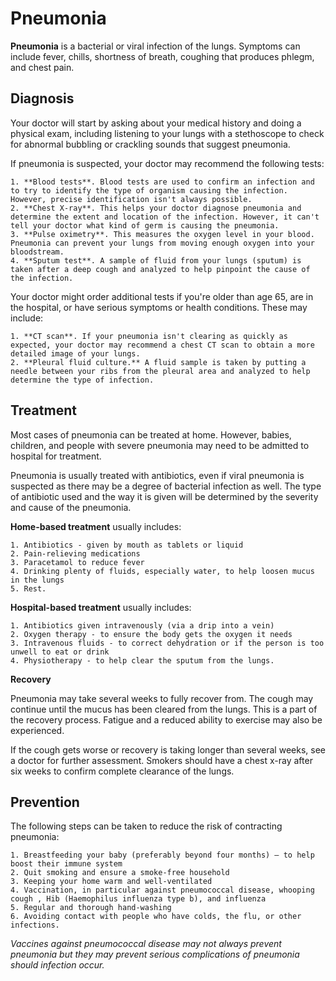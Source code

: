 # Pneumonia

**Pneumonia** is a bacterial or viral infection of the lungs.  Symptoms can include fever, chills, shortness of breath, coughing that produces phlegm, and chest pain.

## Diagnosis

Your doctor will start by asking about your medical history and doing a physical exam, including listening to your lungs with a stethoscope to check for abnormal bubbling or crackling sounds that suggest pneumonia.

If pneumonia is suspected, your doctor may recommend the following tests:

    1. **Blood tests**. Blood tests are used to confirm an infection and to try to identify the type of organism causing the infection. However, precise identification isn't always possible.
    2. **Chest X-ray**. This helps your doctor diagnose pneumonia and determine the extent and location of the infection. However, it can't tell your doctor what kind of germ is causing the pneumonia.
    3. **Pulse oximetry**. This measures the oxygen level in your blood. Pneumonia can prevent your lungs from moving enough oxygen into your bloodstream.
    4. **Sputum test**. A sample of fluid from your lungs (sputum) is taken after a deep cough and analyzed to help pinpoint the cause of the infection.

Your doctor might order additional tests if you're older than age 65, are in the hospital, or have serious symptoms or health conditions. These may include:

    1. **CT scan**. If your pneumonia isn't clearing as quickly as expected, your doctor may recommend a chest CT scan to obtain a more detailed image of your lungs.
    2. **Pleural fluid culture.** A fluid sample is taken by putting a needle between your ribs from the pleural area and analyzed to help determine the type of infection.


## Treatment

Most cases of pneumonia can be treated at home. However, babies, children, and people with severe pneumonia may need to be admitted to hospital for treatment.
 
Pneumonia is usually treated with antibiotics, even if viral pneumonia is suspected as there may be a degree of bacterial infection as well. The type of antibiotic used and the way it is given will be determined by the severity and cause of the pneumonia.
 
**Home-based treatment** usually includes: 

    1. Antibiotics - given by mouth as tablets or liquid
    2. Pain-relieving medications
    3. Paracetamol to reduce fever
    4. Drinking plenty of fluids, especially water, to help loosen mucus in the lungs
    5. Rest.

**Hospital-based treatment** usually includes: 

    1. Antibiotics given intravenously (via a drip into a vein)
    2. Oxygen therapy - to ensure the body gets the oxygen it needs
    3. Intravenous fluids - to correct dehydration or if the person is too unwell to eat or drink
    4. Physiotherapy - to help clear the sputum from the lungs.

**Recovery**

Pneumonia may take several weeks to fully recover from. The cough may continue until the mucus has been cleared from the lungs. This is a part of the recovery process. Fatigue and a reduced ability to exercise may also be experienced.
 
If the cough gets worse or recovery is taking longer than several weeks, see a doctor for further assessment. Smokers should have a chest x-ray after six weeks to confirm complete clearance of the lungs.

## Prevention

The following steps can be taken to reduce the risk of contracting pneumonia:

    1. Breastfeeding your baby (preferably beyond four months) – to help boost their immune system
    2. Quit smoking and ensure a smoke-free household
    3. Keeping your home warm and well-ventilated
    4. Vaccination, in particular against pneumococcal disease, whooping cough , Hib (Haemophilus influenza type b), and influenza
    5. Regular and thorough hand-washing
    6. Avoiding contact with people who have colds, the flu, or other infections.

_Vaccines against pneumococcal disease may not always prevent pneumonia but they may prevent serious complications of pneumonia should infection occur._
